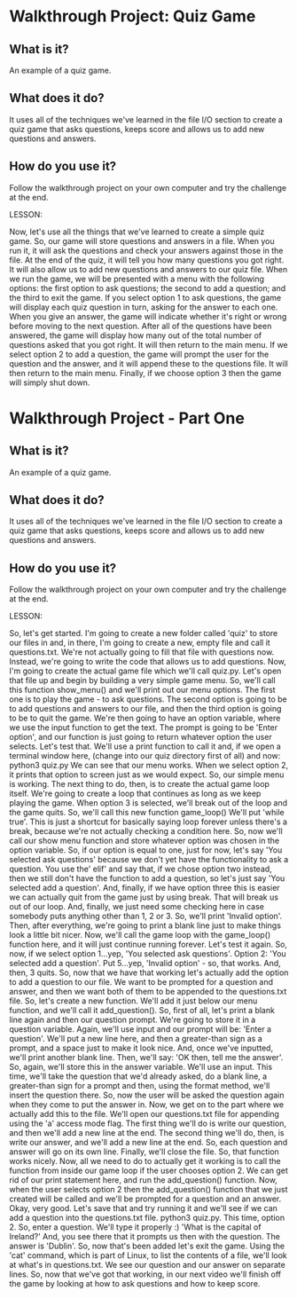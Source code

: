 # Walkthrough Project: Quiz Game

## What is it?

An example of a quiz game.

## What does it do?

It uses all of the techniques we've learned in the file I/O section to create a quiz game that asks questions, keeps score and allows us to add new questions and answers.

## How do you use it?

Follow the walkthrough project on your own computer and try the challenge at the end.

LESSON:

Now, let's use all the things that we've learned to create a simple quiz game. So,
our game will store questions and answers in a file. When you run it, it will ask
the questions and check your answers against those in the file. At the end of
the quiz, it will tell you how many questions you got right. It will also
allow us to add new questions and answers to our quiz file. When we run the
game, we will be presented with a menu with the following options: the first option
to ask questions; the second to add a question; and the third to exit the game.
If you select option 1 to ask questions, the game will display each quiz question
in turn, asking for the answer to each one. When you give an answer, the game
will indicate whether it's right or wrong before moving to the next question.
After all of the questions have been answered, the game will display how many
out of the total number of questions asked that you got right.
It will then return to the main menu. If we select option 2 to add a question, the
game will prompt the user for the question and the answer, and it will
append these to the questions file. It will then return to the main menu. Finally, if
we choose option 3 then the game will simply shut down.

# Walkthrough Project - Part One

## What is it?

An example of a quiz game.


## What does it do?

It uses all of the techniques we've learned in the file I/O section to create a quiz game that asks questions, keeps score and allows us to add new questions and answers.


## How do you use it?

Follow the walkthrough project on your own computer and try the challenge at the end.

LESSON: 

So, let's get started. I'm going to create a new folder called 'quiz' to store our
files in and, in there, I'm going to create a new, empty file and call it
questions.txt. We're not actually going to fill that file with questions
now. Instead, we're going to write the code that allows us to add questions.
Now, I'm going to create the actual game file which we'll call quiz.py. Let's open
that file up and begin by building a very simple game menu. So, we'll call this
function show_menu() and we'll print out our menu options. The first one is to
play the game - to ask questions. The second option is going to be to add
questions and answers to our file, and then the third option is going to be to
quit the game. We're then going to have an option variable, where we use the
input function to get the text. The prompt is going to be 'Enter option', and
our function is just going to return whatever option the user selects. Let's
test that. We'll use a print function to call it and, if we open a terminal window
here, (change into our quiz directory first of all) and now: python3 quiz.py
We can see that our menu works. When we select option 2, it prints that
option to screen just as we would expect. So, our simple menu is working. The next
thing to do, then, is to create the actual game loop itself. We're going to create a
loop that continues as long as we keep playing the game. When option 3 is selected,
we'll break out of the loop and the game quits. So, we'll call this new function
game_loop() We'll put 'while true'. This is just a shortcut for basically saying
loop forever unless there's a break, because we're not actually checking a
condition here. So, now we'll call our show menu
function and store whatever option was chosen in the option variable. So, if our
option is equal to one, just for now, let's say 'You selected ask questions'
because we don't yet have the functionality to ask a question. You use
the' elif' and say that, if we chose option two instead, then we still don't
have the function to add a question, so let's just say 'You selected add a
question'. And, finally, if we have option three this is easier we can actually
quit from the game just by using break. That will break us out of our loop. And,
finally, we just need some checking here in case somebody puts anything other
than 1, 2 or 3. So, we'll print 'Invalid option'. Then, after
everything, we're going to print a blank line just to make things look a little
bit nicer. Now, we'll call the game loop with the game_loop() function here, and it
will just continue running forever. Let's test it again. So, now, if we select
option 1...yep, 'You selected ask questions'.
Option 2: 'You selected add a question'.
Put 5...yep, 'Invalid option' - so, that works.
And, then, 3 quits.
So, now that we have that working let's actually add the option to add a question to our file.
We want to be prompted for a question and answer, and then we want
both of them to be appended to the questions.txt file. So, let's create a new
function. We'll add it just below our menu function, and we'll call it add_question().
So, first of all, let's print a blank line again and then our question
prompt. We're going to store it in a question variable. Again, we'll use input
and our prompt will be: 'Enter a question'. We'll put a new line here, and then a
greater-than sign as a prompt, and a space just to make it look nice.
And, once we've inputted, we'll print another blank line. Then,
we'll say: 'OK then, tell me the answer'. So, again, we'll store this in the answer
variable. We'll use an input. This time, we'll take the question that we'd
already asked, do a blank line, a greater-than sign for a prompt and then, using
the format method, we'll insert the question there. So, now the user will be
asked the question again when they come to put the answer in. Now, we get on to
the part where we actually add this to the file. We'll open our questions.txt
file for appending using the 'a' access mode flag. The first thing we'll do is
write our question, and then we'll add a new line at the end. The second thing
we'll do, then, is write our answer, and we'll add a new line at the end. So, each
question and answer will go on its own line. Finally, we'll close the file. So,
that function works nicely. Now, all we need to do to actually get it working is
to call the function from inside our game loop if the user chooses option 2.
We can get rid of our print statement here, and run the add_question()
function. Now, when the user selects option 2 then the add_question()
function that we just created will be called and we'll be prompted for a
question and an answer. Okay, very good. Let's save that and try running it
and we'll see if we can add a question into the questions.txt file.
python3 quiz.py. This time, option 2. So, enter a question. We'll type it properly :)
'What is the capital of Ireland?'
And, you see there that it prompts us then with the question.
The answer is 'Dublin'. So, now that's been added let's exit the game. Using
the 'cat' command, which is part of Linux, to list the
contents of a file, we'll look at what's in questions.txt.
We see our question and our answer on separate lines. So, now that we've got
that working, in our next video we'll finish off the game by looking at how to
ask questions and how to keep score.
